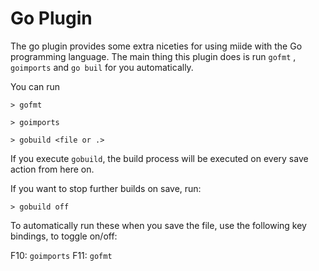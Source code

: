 # Go Plugin

The go plugin provides some extra niceties for using miide with
the Go programming language. The main thing this plugin does is
run `gofmt` , `goimports` and `go buil` for you automatically.

You can run

```
> gofmt
```

```
> goimports
```

```
> gobuild <file or .>
```

If you execute `gobuild`, the build process will be executed on every
save action from here on.

If you want to stop further builds on save, run:

```
> gobuild off
```

To automatically run these when you save the file, use the following
key bindings, to toggle on/off:

F10: `goimports`
F11: `gofmt`
